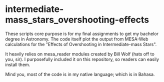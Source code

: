 # intermediate-mass_stars_overshooting-effects
These scripts core purpose is for my final assignments to get my bachelor degree in Astronomy. 
The code itself plot the output from MESA-Web calculations for the "Effects of Overshooting in Intermediate-mass Stars". 

It heavily relies on mesa_reader modules created by Bill Wolf (hats off to you, sir). I purposefully included it on this repository, so readers can easily install them.


Mind you, most of the code is in my native language; which is in Bahasa. 
